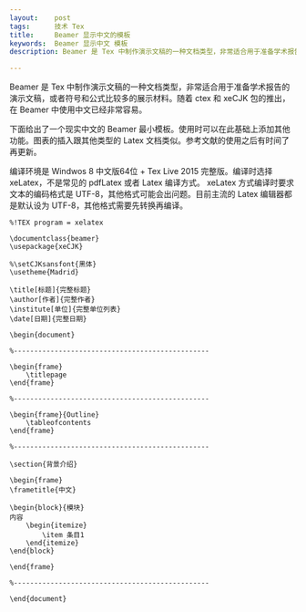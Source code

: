 ```yaml
---
layout:    post
tags:      技术 Tex
title:     Beamer 显示中文的模板
keywords:  Beamer 显示中文 模板   
description: Beamer 是 Tex 中制作演示文稿的一种文档类型，非常适合用于准备学术报告的演示文稿，或者符号和公式比较多的展示材料。随着 ctex 和 xeCJK 包的推出，在 Beamer 中使用中文已经非常容易。

---
```


Beamer 是 Tex 中制作演示文稿的一种文档类型，非常适合用于准备学术报告的演示文稿，或者符号和公式比较多的展示材料。随着 ctex 和 xeCJK 包的推出，在 Beamer 中使用中文已经非常容易。

下面给出了一个现实中文的 Beamer 最小模板。使用时可以在此基础上添加其他功能。图表的插入跟其他类型的 Latex 文档类似。参考文献的使用之后有时间了再更新。

编译环境是 Windwos 8 中文版64位 + Tex Live 2015 完整版。编译时选择 xeLatex，不是常见的 pdfLatex 或者 Latex 编译方式。 xeLatex 方式编译时要求文本的编码格式是 UTF-8，其他格式可能会出问题。目前主流的 Latex 编辑器都是默认设为 UTF-8，其他格式需要先转换再编译。 

```
%!TEX program = xelatex

\documentclass{beamer}
\usepackage{xeCJK}

%\setCJKsansfont{黑体}
\usetheme{Madrid}

\title[标题]{完整标题}
\author[作者]{完整作者}
\institute[单位]{完整单位列表}
\date[日期]{完整日期}

\begin{document}

%------------------------------------------------

\begin{frame}
    \titlepage
\end{frame}

%------------------------------------------------

\begin{frame}{Outline}
    \tableofcontents
\end{frame}

%------------------------------------------------

\section{背景介绍}

\begin{frame}
\frametitle{中文}

\begin{block}{模块}
内容
	\begin{itemize}
	    \item 条目1
	\end{itemize}
\end{block}

\end{frame}

%------------------------------------------------

\end{document}
```



